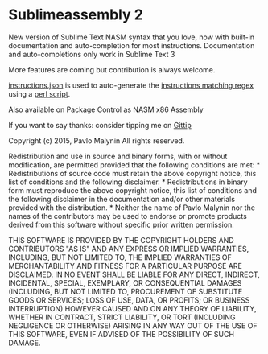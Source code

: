 Sublimeassembly 2
=================
New version of Sublime Text NASM syntax that you love, now with built-in documentation and auto-completion for most instructions. 
Documentation and auto-completions only work in Sublime Text 3

More features are coming but contribution is always welcome.

[instructions.json](./instructions.json) is used to auto-generate the [instructions matching regex](./Assembly%20x86.tmLanguage#L17) using a [perl script](./main.pl).

Also available on Package Control as NASM x86 Assembly 

If you want to say thanks: consider tipping me on [Gittip](https://www.gittip.com/Nessphoro/)


Copyright (c) 2015, Pavlo Malynin
All rights reserved.

Redistribution and use in source and binary forms, with or without
modification, are permitted provided that the following conditions are met:
    * Redistributions of source code must retain the above copyright
      notice, this list of conditions and the following disclaimer.
    * Redistributions in binary form must reproduce the above copyright
      notice, this list of conditions and the following disclaimer in the
      documentation and/or other materials provided with the distribution.
    * Neither the name of Pavlo Malynin nor the
      names of the contributors may be used to endorse or promote products
      derived from this software without specific prior written permission.

THIS SOFTWARE IS PROVIDED BY THE COPYRIGHT HOLDERS AND CONTRIBUTORS "AS IS" AND
ANY EXPRESS OR IMPLIED WARRANTIES, INCLUDING, BUT NOT LIMITED TO, THE IMPLIED
WARRANTIES OF MERCHANTABILITY AND FITNESS FOR A PARTICULAR PURPOSE ARE
DISCLAIMED. IN NO EVENT SHALL <COPYRIGHT HOLDER> BE LIABLE FOR ANY
DIRECT, INDIRECT, INCIDENTAL, SPECIAL, EXEMPLARY, OR CONSEQUENTIAL DAMAGES
(INCLUDING, BUT NOT LIMITED TO, PROCUREMENT OF SUBSTITUTE GOODS OR SERVICES;
LOSS OF USE, DATA, OR PROFITS; OR BUSINESS INTERRUPTION) HOWEVER CAUSED AND
ON ANY THEORY OF LIABILITY, WHETHER IN CONTRACT, STRICT LIABILITY, OR TORT
(INCLUDING NEGLIGENCE OR OTHERWISE) ARISING IN ANY WAY OUT OF THE USE OF THIS
SOFTWARE, EVEN IF ADVISED OF THE POSSIBILITY OF SUCH DAMAGE.


